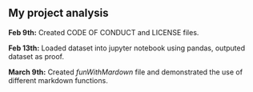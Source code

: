 ## My project analysis


**Feb 9th:** Created CODE OF CONDUCT and LICENSE files.

**Feb 13th:** Loaded dataset into jupyter notebook using pandas, outputed dataset as proof. 

**March 9th:** Created *funWithMardown* file and demonstrated the use of different markdown functions. 
